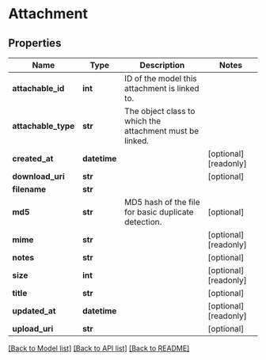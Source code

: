 # Attachment

## Properties
Name | Type | Description | Notes
------------ | ------------- | ------------- | -------------
**attachable_id** | **int** | ID of the model this attachment is linked to. | 
**attachable_type** | **str** | The object class to which the attachment must be linked. | 
**created_at** | **datetime** |  | [optional] [readonly] 
**download_uri** | **str** |  | [optional] 
**filename** | **str** |  | 
**md5** | **str** | MD5 hash of the file for basic duplicate detection. | [optional] 
**mime** | **str** |  | [optional] [readonly] 
**notes** | **str** |  | [optional] 
**size** | **int** |  | [optional] [readonly] 
**title** | **str** |  | [optional] 
**updated_at** | **datetime** |  | [optional] [readonly] 
**upload_uri** | **str** |  | [optional] 

[[Back to Model list]](../README.md#documentation-for-models) [[Back to API list]](../README.md#documentation-for-api-endpoints) [[Back to README]](../README.md)


